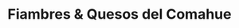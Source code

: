---
title: "Fiambres & Quesos del Comahue"
url: /cipolletti/fiambres-und-quesos-del-comahue/
shop: queso
---